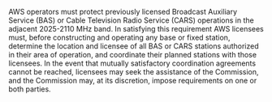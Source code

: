 AWS operators must protect previously licensed Broadcast Auxiliary Service (BAS) or Cable Television Radio Service (CARS) operations in the adjacent 2025-2110 MHz band. In satisfying this requirement AWS licensees must, before constructing and operating any base or fixed station, determine the location and licensee of all BAS or CARS stations authorized in their area of operation, and coordinate their planned stations with those licensees. In the event that mutually satisfactory coordination agreements cannot be reached, licensees may seek the assistance of the Commission, and the Commission may, at its discretion, impose requirements on one or both parties.

